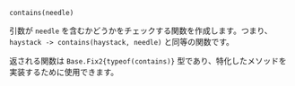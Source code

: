 ```
contains(needle)
```

引数が `needle` を含むかどうかをチェックする関数を作成します。つまり、`haystack -> contains(haystack, needle)` と同等の関数です。

返される関数は `Base.Fix2{typeof(contains)}` 型であり、特化したメソッドを実装するために使用できます。

